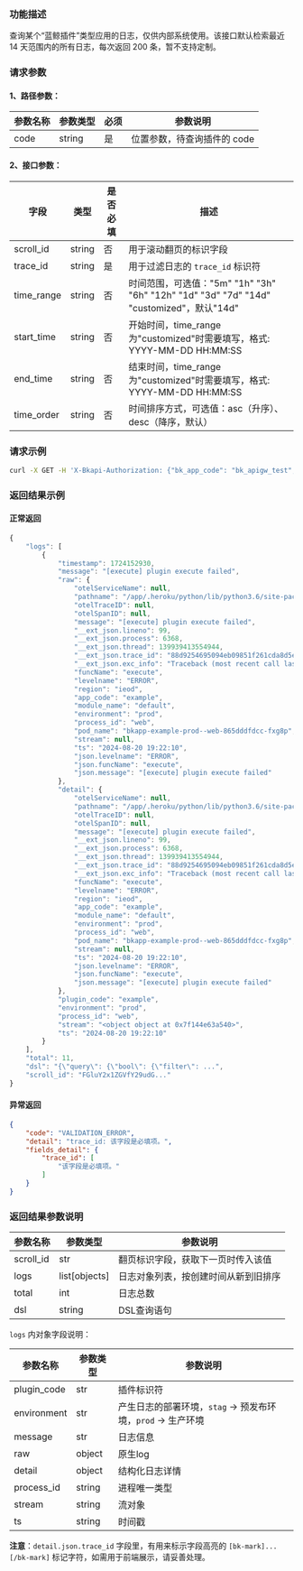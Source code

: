 ### 功能描述
查询某个“蓝鲸插件”类型应用的日志，仅供内部系统使用。该接口默认检索最近 14 天范围内的所有日志，每次返回 200 条，暂不支持定制。

### 请求参数

#### 1、路径参数：
|   参数名称   |    参数类型  |  必须  |     参数说明     |
| ------------ | ------------ | ------ | ---------------- |
| code | string | 是 | 位置参数，待查询插件的 code |

#### 2、接口参数：
| 字段 |   类型 |  是否必填 | 描述 |
| ------ | ------ | ------ | ------ |
| scroll_id | string | 否 | 用于滚动翻页的标识字段 |
| trace_id | string | 是 | 用于过滤日志的 `trace_id` 标识符 |
| time_range | string | 否 | 时间范围，可选值："5m" "1h" "3h" "6h" "12h" "1d" "3d" "7d" "14d" "customized"，默认"14d" |
| start_time | string | 否 | 开始时间，time_range为"customized"时需要填写，格式: YYYY-MM-DD HH:MM:SS |
| end_time | string | 否 | 结束时间，time_range为"customized"时需要填写，格式: YYYY-MM-DD HH:MM:SS |
| time_order | string | 否 | 时间排序方式，可选值：asc（升序）、desc（降序，默认） |

### 请求示例
```bash
curl -X GET -H 'X-Bkapi-Authorization: {"bk_app_code": "bk_apigw_test", "bk_app_secret": "***"}' --insecure 'https://bkapi.example.com/api/bkpaas3/prod/system/bk_plugins/appid1/logs/?trace_id=1111'
```

### 返回结果示例
#### 正常返回
```javascript
{
    "logs": [
        {
            "timestamp": 1724152930,
            "message": "[execute] plugin execute failed",
            "raw": {
                "otelServiceName": null,
                "pathname": "/app/.heroku/python/lib/python3.6/site-packages/bk_plugin_framework/runtime/executor.py",
                "otelTraceID": null,
                "otelSpanID": null,
                "message": "[execute] plugin execute failed",
                "__ext_json.lineno": 99,
                "__ext_json.process": 6368,
                "__ext_json.thread": 139939413554944,
                "__ext_json.trace_id": "88d9254695094eb09851f261cda8d5e6",
                "__ext_json.exc_info": "Traceback (most recent call last):\n  File ...",
                "funcName": "execute",
                "levelname": "ERROR",
                "region": "ieod",
                "app_code": "example",
                "module_name": "default",
                "environment": "prod",
                "process_id": "web",
                "pod_name": "bkapp-example-prod--web-865dddfdcc-fxg8p",
                "stream": null,
                "ts": "2024-08-20 19:22:10",
                "json.levelname": "ERROR",
                "json.funcName": "execute",
                "json.message": "[execute] plugin execute failed"
            },
            "detail": {
                "otelServiceName": null,
                "pathname": "/app/.heroku/python/lib/python3.6/site-packages/bk_plugin_framework/runtime/executor.py",
                "otelTraceID": null,
                "otelSpanID": null,
                "message": "[execute] plugin execute failed",
                "__ext_json.lineno": 99,
                "__ext_json.process": 6368,
                "__ext_json.thread": 139939413554944,
                "__ext_json.trace_id": "88d9254695094eb09851f261cda8d5e6",
                "__ext_json.exc_info": "Traceback (most recent call last):\n ...",
                "funcName": "execute",
                "levelname": "ERROR",
                "region": "ieod",
                "app_code": "example",
                "module_name": "default",
                "environment": "prod",
                "process_id": "web",
                "pod_name": "bkapp-example-prod--web-865dddfdcc-fxg8p",
                "stream": null,
                "ts": "2024-08-20 19:22:10",
                "json.levelname": "ERROR",
                "json.funcName": "execute",
                "json.message": "[execute] plugin execute failed"
            },
            "plugin_code": "example",
            "environment": "prod",
            "process_id": "web",
            "stream": "<object object at 0x7f144e63a540>",
            "ts": "2024-08-20 19:22:10"
        }
    ],
    "total": 11,
    "dsl": "{\"query\": {\"bool\": {\"filter\": ...",
    "scroll_id": "FGluY2x1ZGVfY29udG..."
}
```

#### 异常返回
```json
{
    "code": "VALIDATION_ERROR",
    "detail": "trace_id: 该字段是必填项。",
    "fields_detail": {
        "trace_id": [
            "该字段是必填项。"
        ]
    }
}
```

### 返回结果参数说明
|   参数名称   |  参数类型  |           参数说明             |
| ------------ | ---------- | ------------------------------ |
  scroll_id    | str        | 翻页标识字段，获取下一页时传入该值 |
| logs         | list[objects] | 日志对象列表，按创建时间从新到旧排序 |
| total        | int        | 日志总数 |
| dsl          | string     | DSL查询语句 |

`logs` 内对象字段说明：

|   参数名称   |  参数类型  |           参数说明             |
| ------------ | ---------- | ------------------------------ |
| plugin_code | str       | 插件标识符 |
| environment | str       | 产生日志的部署环境，`stag` -> 预发布环境，`prod` -> 生产环境 |
| message     | str       | 日志信息 |
| raw         | object    | 原生log  |
| detail      | object    | 结构化日志详情 |
| process_id  | string    | 进程唯一类型  |
| stream      | string    | 流对象 |
| ts          | string    | 时间戳 |

**注意**：`detail.json.trace_id` 字段里，有用来标示字段高亮的 `[bk-mark]...[/bk-mark]` 标记字符，如需用于前端展示，请妥善处理。
